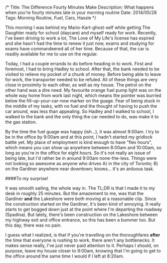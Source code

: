 /*
Title: The Difference Fourty Minutes Make
Description: What happens when you're fourty minutes late in your morning routine
Date: 2014/05/28
Tags: Morning Routine, Fuel, Cars, Hassle
*/

This morning I was behind my Mario-Kart-ghost-self while getting The Daughter ready for school (daycare) and myself ready for work. Recently, I've been driving to work a lot, The Love of My Life's license has expired and she hasn't had the time to renew it just now, exams and studying for exams have commandeered all of her time. Because of that, the car is readily available for me to use on the regular.

Today, I had a couple errands to do before heading in to work. First and foremost, I had to bring Hadley to school. After that, the bank needed to be visited to relieve my pocket of a chunk of money. Before being able to leave for work, the transporter needed to be refuled. All of these things are very close in proximity to each other, as well as my house. The petrol on the other hand was a dire need. My favourite orange fuel pump light was on the whole way home from work last night, which means the pointer was burried below the fill-up-your-car-now marker on the guage. Fear of being stuck in the middle of my tasks, with no fuel and the thought of having to push the car around, was less than appealing. So Hadley and I walked to school, I walked to the bank and the only thing the car needed to do, was make it to the gas station.

By the time the fuel guage was happy (ish...), it was almost 9:00am. I try to be in the office by 9:00am and at this point, I hadn't started my gridlock battle yet. My place of employment is kind enough to have "flex hours", which means you can show up anywhere between 8:00am and 10:00am, so long as you're in the office for eight hours. So it's not really an issue of being late, but I'd rather be in around 9:00am none-the-less. Things were not looking so awesome as anyone who drives A) in the city of Toronto; B) on the Gardiner anywhere near downtown; knows... it's an arduous task.

####To my surprise!

It was smooth sailing, the whole way in. The TL;DR is that I made it to my desk in roughly 25 minutes. But the amazement to me, was that the Gardiner **and** the Lakeshore were both moving at a reasonable clip. Since the construction started on the Gardiner, it's been kind of annoying. It really starts to get bogged down just at the point where I'm departing the roadway (Spadina). But lately, there's been construction on the Lakeshore between my highway exit and office entrance, so this has been a bummer too. But this day, there was no pain.

I guess what I realized, is that if you're travelling on the thoroughfares **after** the time that everyone is rushing to work, there aren't any bottlenecks. It makes sense really, I've just never paid attention to it. Perhaps I should, on purpose, leave my house closer to 9:00am, knowing that I'm going to get to the office around the same time I would if I left at 8:20am.